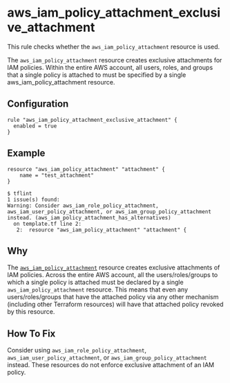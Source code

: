 # aws_iam_policy_attachment_exclusive_attachment

This rule checks whether the `aws_iam_policy_attachment` resource is used.

The `aws_iam_policy_attachment` resource creates exclusive attachments for IAM policies. Within the entire AWS account, all users, roles, and groups that a single policy is attached to must be specified by a single aws_iam_policy_attachment resource. 

## Configuration

```hcl
rule "aws_iam_policy_attachment_exclusive_attachment" {
  enabled = true
}
```

## Example

```hcl
resource "aws_iam_policy_attachment" "attachment" {
	name = "test_attachment"
}
```

```shell
$ tflint
1 issue(s) found:
Warning: Consider aws_iam_role_policy_attachment, aws_iam_user_policy_attachment, or aws_iam_group_policy_attachment instead. (aws_iam_policy_attachment_has_alternatives)
  on template.tf line 2:
   2:  resource "aws_iam_policy_attachment" "attachment" {
```

## Why

The [`aws_iam_policy_attachment`](https://registry.terraform.io/providers/hashicorp/aws/latest/docs/resources/iam_policy_attachment) resource creates exclusive attachments of IAM policies. Across the entire AWS account, all the users/roles/groups to which a single policy is attached must be declared by a single `aws_iam_policy_attachment` resource. This means that even any users/roles/groups that have the attached policy via any other mechanism (including other Terraform resources) will have that attached policy revoked by this resource.

## How To Fix

Consider using `aws_iam_role_policy_attachment`, `aws_iam_user_policy_attachment`, or `aws_iam_group_policy_attachment` instead. These resources do not enforce exclusive attachment of an IAM policy.
